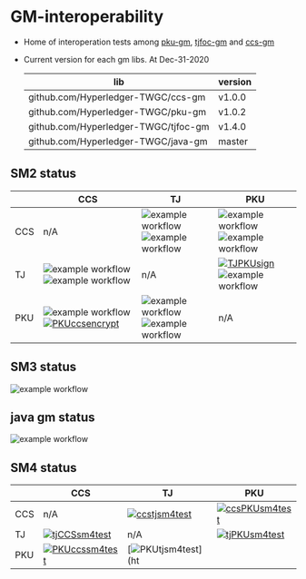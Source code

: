 # GM-interoperability

- Home of interoperation tests among [pku-gm](https://github.com/Hyperledger-TWGC/pku-gm), [tjfoc-gm](https://github.com/Hyperledger-TWGC/tjfoc-gm) and [ccs-gm](https://github.com/Hyperledger-TWGC/ccs-gm)
  

- Current version for each gm libs. At Dec-31-2020
    
    |  lib   | version  |
    |  ----  | ----  |
    | github.com/Hyperledger-TWGC/ccs-gm  | v1.0.0 |
    | github.com/Hyperledger-TWGC/pku-gm  | v1.0.2 |
    | github.com/Hyperledger-TWGC/tjfoc-gm  | v1.4.0 |
    | github.com/Hyperledger-TWGC/java-gm  | master |
  	 
## SM2 status

|     |  CCS | TJ | PKU |
|  ----  | ----  | ----  | ----  |
| CCS      |  n/A | ![example workflow](https://github.com/Hyperledger-TWGC/GM-interoperability/actions/workflows/CCStjsm2sign.yml/badge.svg)![example workflow](https://github.com/Hyperledger-TWGC/GM-interoperability/actions/workflows/CCStjsm2encrypt.yml/badge.svg)| ![example workflow](https://github.com/Hyperledger-TWGC/GM-interoperability/actions/workflows/CCSPKUsm2sign.yml/badge.svg)![example workflow](https://github.com/Hyperledger-TWGC/GM-interoperability/actions/workflows/CCSPKUsm2encrypt.yml/badge.svg)|
| TJ      |  ![example workflow](https://github.com/Hyperledger-TWGC/GM-interoperability/actions/workflows/tjCCSsm2sign.yml/badge.svg)![example workflow](https://github.com/Hyperledger-TWGC/GM-interoperability/actions/workflows/tjCCSsm2encrypt.yml/badge.svg)| n/A | [![TJPKUsign](https://github.com/Hyperledger-TWGC/GM-interoperability/actions/workflows/tjPKUsm2sign.yml/badge.svg)](https://github.com/Hyperledger-TWGC/GM-interoperability/actions/workflows/tjPKUsm2sign.yml)![example workflow](https://github.com/Hyperledger-TWGC/GM-interoperability/actions/workflows/tjPKUsm2encrypt.yml/badge.svg)|
| PKU      |  ![example workflow](https://github.com/Hyperledger-TWGC/GM-interoperability/actions/workflows/PKUCCSsm2sign.yml/badge.svg)[![PKUccsencrypt](https://github.com/Hyperledger-TWGC/GM-interoperability/actions/workflows/PKUCCSsm2encrypt.yml/badge.svg)](https://github.com/Hyperledger-TWGC/GM-interoperability/actions/workflows/PKUCCSsm2encrypt.yml)| ![example workflow](https://github.com/Hyperledger-TWGC/GM-interoperability/actions/workflows/PKUtjsm2sign.yml/badge.svg)![example workflow](https://github.com/Hyperledger-TWGC/GM-interoperability/actions/workflows/PKUtjsm2encrypt.yml/badge.svg)| n/A |

## SM3 status
![example workflow](https://github.com/Hyperledger-TWGC/GM-interoperability/actions/workflows/sm3.yml/badge.svg)

## java gm status

![example workflow](https://github.com/Hyperledger-TWGC/GM-interoperability/actions/workflows/javagm.yml/badge.svg)

## SM4 status

|     |  CCS | TJ | PKU |
|  ----  | ----  | ----  | ----  |
| CCS      |  n/A |  [![ccstjsm4test](https://github.com/Hyperledger-TWGC/GM-interoperability/actions/workflows/CCStjsm4.yml/badge.svg)](https://github.com/Hyperledger-TWGC/GM-interoperability/actions/workflows/CCStjsm4.yml) |  [![ccsPKUsm4test](https://github.com/Hyperledger-TWGC/GM-interoperability/actions/workflows/CCSPKUsm4.yml/badge.svg)](https://github.com/Hyperledger-TWGC/GM-interoperability/actions/workflows/CCSPKUsm4.yml) |
| TJ      |   [![tjCCSsm4test](https://github.com/Hyperledger-TWGC/GM-interoperability/actions/workflows/tjCCSsm4.yml/badge.svg)](https://github.com/Hyperledger-TWGC/GM-interoperability/actions/workflows/tjCCSsm4.yml) | n/A |  [![tjPKUsm4test](https://github.com/Hyperledger-TWGC/GM-interoperability/actions/workflows/tjPKUsm4.yml/badge.svg)](https://github.com/Hyperledger-TWGC/GM-interoperability/actions/workflows/tjPKUsm4.yml) |
| PKU      |   [![PKUccssm4test](https://github.com/Hyperledger-TWGC/GM-interoperability/actions/workflows/PKUCCSsm4.yml/badge.svg)](https://github.com/Hyperledger-TWGC/GM-interoperability/actions/workflows/PKUCCSsm4.yml)|  [![PKUtjsm4test](https://github.com/Hyperledger-TWGC/GM-interoperability/actions/workflows/PKUtjsm4.yml/badge.svg)](ht